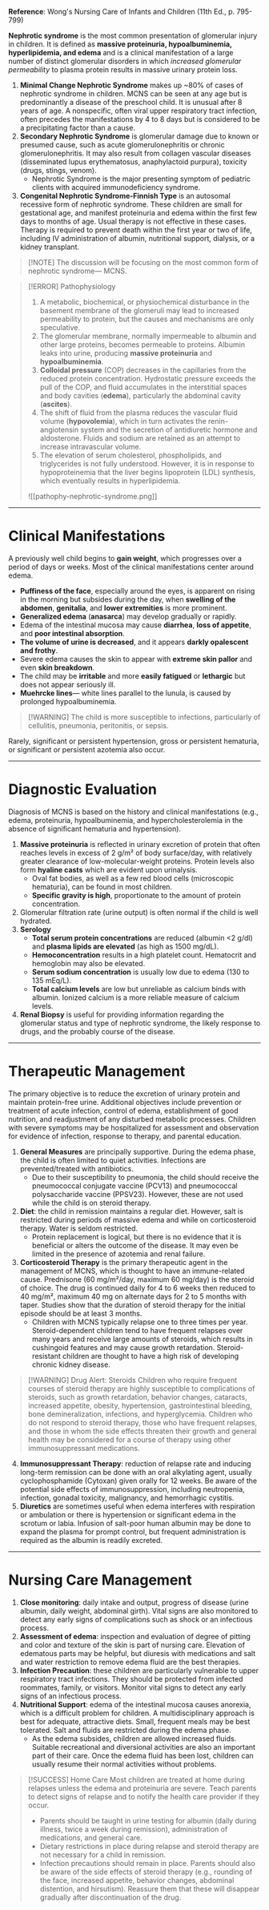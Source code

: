 **Reference**: Wong's Nursing Care of Infants and Children (11th Ed., p. 795-799)

**Nephrotic syndrome** is the most common presentation of glomerular injury in children. It is defined as **massive proteinuria, hypoalbuminemia, hyperlipidemia, and edema** and is a clinical manifestation of a large number of distinct glomerular disorders in which *increased glomerular permeability* to plasma protein results in massive urinary protein loss.
1. **Minimal Change Nephrotic Syndrome** makes up ~80% of cases of nephrotic syndrome in children. MCNS can be seen at any age but is predominantly a disease of the preschool child. It is unusual after 8 years of age. A nonspecific, often viral upper respiratory tract infection, often precedes the manifestations by 4 to 8 days but is considered to be a precipitating factor than a cause.
2. **Secondary Nephrotic Syndrome** is glomerular damage due to known or presumed cause, such as acute glomerulonephritis or chronic glomerulonephritis. It may also result from collagen vascular diseases (disseminated lupus erythematosus, anaphylactoid purpura), toxicity (drugs, stings, venom).
	- Nephrotic Syndrome is the major presenting symptom of pediatric clients with acquired immunodeficiency syndrome.
3. **Congenital Nephrotic Syndrome-Finnish Type** is an autosomal recessive form of nephrotic syndrome. These children are small for gestational age, and manifest proteinuria and edema within the first few days to months of age. Usual therapy is not effective in these cases. Therapy is required to prevent death within the first year or two of life, including IV administration of albumin, nutritional support, dialysis, or a kidney transplant.

>[!NOTE] The discussion will be focusing on the most common form of nephrotic syndrome— MCNS.

>[!ERROR] Pathophysiology
>1. A metabolic, biochemical, or physiochemical disturbance in the basement membrane of the glomeruli may lead to increased permeability to protein, but the causes and mechanisms are only speculative.
>2. The glomerular membrane, normally impermeable to albumin and other large proteins, becomes permeable to proteins. Albumin leaks into urine, producing **massive proteinuria** and **hypoalbuminemia**.
>3. **Colloidal pressure** (COP) decreases in the capillaries from the reduced protein concentration. Hydrostatic pressure exceeds the pull of the COP, and fluid accumulates in the interstitial spaces and body cavities (**edema**), particularly the abdominal cavity (**ascites**).
>4. The shift of fluid from the plasma reduces the vascular fluid volume (**hypovolemia**), which in turn activates the renin-angiotensin system and the secretion of antidiuretic hormone and aldosterone. Fluids and sodium are retained as an attempt to increase intravascular volume.
>5. The elevation of serum cholesterol, phospholipids, and triglycerides is not fully understood. However, it is in response to hypoproteinemia that the liver begins lipoprotein (LDL) synthesis, which eventually results in hyperlipidemia.
>
>![[pathophy-nephrotic-syndrome.png]]

___
# Clinical Manifestations
A previously well child begins to **gain weight**, which progresses over a period of days or weeks. Most of the clinical manifestations center around edema.
- **Puffiness of the face**, especially around the eyes, is apparent on rising in the morning but subsides during the day, when **swelling of the abdomen**, **genitalia**, and **lower extremities** is more prominent.
- **Generalized edema** (**anasarca**) may develop gradually or rapidly.
- Edema of the intestinal mucosa may cause **diarrhea**, **loss of appetite**, and **poor intestinal absorption**.
- **The volume of urine is decreased**, and it appears **darkly opalescent and frothy**.
- Severe edema causes the skin to appear with **extreme skin pallor** and even **skin breakdown**.
- The child may be **irritable** and more **easily fatigued** or **lethargic** but does not appear seriously ill.
- **Muehrcke lines**— white lines parallel to the lunula, is caused by prolonged hypoalbuminemia.

>[!WARNING] The child is more susceptible to infections, particularly of cellulitis, pneumonia, peritonitis, or sepsis.

Rarely, significant or persistent hypertension, gross or persistent hematuria, or significant or persistent azotemia also occur.
___
# Diagnostic Evaluation
Diagnosis of MCNS is based on the history and clinical manifestations (e.g., edema, proteinuria, hypoalbuminemia, and hypercholesterolemia in the absence of significant hematuria and hypertension).
1. **Massive proteinuria** is reflected in urinary excretion of protein that often reaches levels in excess of 2 g/m² of body surface/day, with relatively greater clearance of low-molecular-weight proteins. Protein levels also form **hyaline casts** which are evident upon urinalysis.
	- Oval fat bodies, as well as a few red blood cells (microscopic hematuria), can be found in most children.
	- **Specific gravity is high**, proportionate to the amount of protein concentration.
2. Glomerular filtration rate (urine output) is often normal if the child is well hydrated.
3. **Serology**
	- **Total serum protein concentrations** are reduced (albumin <2 g/dl) and **plasma lipids are elevated** (as high as 1500 mg/dL).
	- **Hemoconcentration** results in a high platelet count. Hematocrit and hemoglobin may also be elevated.
	- **Serum sodium concentration** is usually low due to edema (130 to 135 mEq/L).
	- **Total calcium levels** are low but unreliable as calcium binds with albumin. Ionized calcium is a more reliable measure of calcium levels.
4. **Renal Biopsy** is useful for providing information regarding the glomerular status and type of nephrotic syndrome, the likely response to drugs, and the probably course of the disease.
___
# Therapeutic Management
The primary objective is to reduce the excretion of urinary protein and maintain protein-free urine. Additional objectives include prevention or treatment of acute infection, control of edema, establishment of good nutrition, and readjustment of any disturbed metabolic processes. Children with severe symptoms may be hospitalized for assessment and observation for evidence of infection, response to therapy, and parental education.
1. **General Measures** are principally supportive. During the edema phase, the child is often limited to quiet activities. Infections are prevented/treated with antibiotics.
	- Due to their susceptibility to pneumonia, the child should receive the pneumococcal conjugate vaccine (PCV13) and pneumococcal polysaccharide vaccine (PPSV23). However, these are not used while the child is on steroid therapy.
2. **Diet**: the child in remission maintains a regular diet. However, salt is restricted during periods of massive edema and while on corticosteroid therapy. Water is seldom restricted.
	- Protein replacement is logical, but there is no evidence that it is beneficial or alters the outcome of the disease. It may even be limited in the presence of azotemia and renal failure.
3. **Corticosteroid Therapy** is the primary therapeutic agent in the management of MCNS, which is thought to have an immune-related cause. Prednisone (60 mg/m²/day, maximum 60 mg/day) is the steroid of choice. The drug is continued daily for 4 to 6 weeks then reduced to 40 mg/m², maximum 40 mg on alternate days for 2 to 5 months with taper. Studies show that the duration of steroid therapy for the initial episode should be at least 3 months.
	- Children with MCNS typically relapse one to three times per year. Steroid-dependent children tend to have frequent relapses over many years and receive large amounts of steroids, which results in cushingoid features and may cause growth retardation. Steroid-resistant children are thought to have a high risk of developing chronic kidney disease.

>[!WARNING] Drug Alert: Steroids
>Children who require frequent courses of steroid therapy are highly susceptible to complications of steroids, such as growth retardation, behavior changes, cataracts, increased appetite, obesity, hypertension, gastrointestinal bleeding, bone demineralization, infections, and hyperglycemia. Children who do not respond to steroid therapy, those who have frequent relapses, and those in whom the side effects threaten their growth and general health may be considered for a course of therapy using other immunosuppressant medications.

4. **Immunosuppressant Therapy**: reduction of relapse rate and inducing long-term remission can be done with an oral alkylating agent, usually cyclophosphamide (Cytoxan) given orally for 12 weeks. Be aware of the potential side effects of immunosuppression, including neutropenia, infection, gonadal toxicity, malignancy, and hemorrhagic cystitis.
5. **Diuretics** are sometimes useful when edema interferes with respiration or ambulation or there is hypertension or significant edema in the scrotum or labia. Infusion of salt-poor human albumin may be done to expand the plasma for prompt control, but frequent administration is required as the albumin is readily excreted.
___
# Nursing Care Management
1. **Close monitoring**: daily intake and output, progress of disease (urine albumin, daily weight, abdominal girth). Vital signs are also monitored to detect any early signs of complications such as shock or an infectious process.
2. **Assessment of edema**: inspection and evaluation of degree of pitting and color and texture of the skin is part of nursing care. Elevation of edematous parts may be helpful, but diuresis with medications and salt and water restriction to remove edema fluid are the best therapies.
3. **Infection Precaution**: these children are particularly vulnerable to upper respiratory tract infections. They should be protected from infected roommates, family, or visitors. Monitor vital signs to detect any early signs of an infectious process.
4. **Nutritional Support**: edema of the intestinal mucosa causes anorexia, which is a difficult problem for children. A multidisciplinary approach is best for adequate, attractive diets. Small, frequent meals may be best tolerated. Salt and fluids are restricted during the edema phase.
	- As the edema subsides, children are allowed increased fluids. Suitable recreational and diversional activities are also an important part of their care. Once the edema fluid has been lost, children can usually resume their normal activities without problems.

>[!SUCCESS] Home Care
>Most children are treated at home during relapses unless the edema and proteinuria are severe. Teach parents to detect signs of relapse and to notify the health care provider if they occur.
>- Parents should be taught in urine testing for albumin (daily during illness, twice a week during remission), administration of medications, and general care.
>- Dietary restrictions in place during relapse and steroid therapy are not necessary for a child in remission.
>- Infection precautions should remain in place. Parents should also be aware of the side effects of steroid therapy (e.g., rounding of the face, increased appetite, behavior changes, abdominal distention, and hirsutism). Reassure them that these will disappear gradually after discontinuation of the drug.